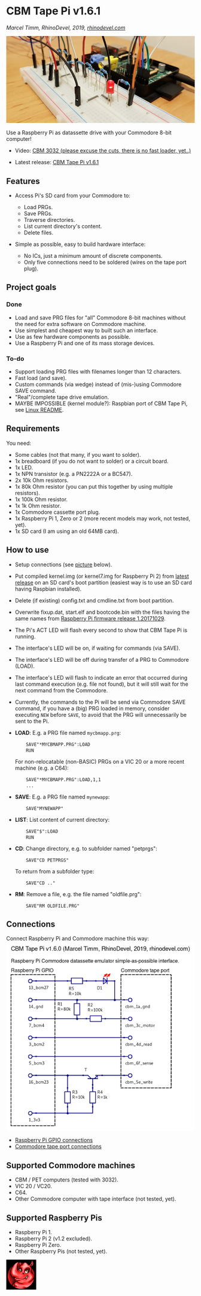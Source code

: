 # CBM Tape Pi v1.6.1
*Marcel Timm, RhinoDevel, 2019, [rhinodevel.com](http://rhinodevel.com/)*

![CBM Tape Pi hardware](./docs/title.jpg)

Use a Raspberry Pi as datassette drive with your Commodore 8-bit computer!

- Video: [CBM 3032 (please excuse the cuts, there is no fast loader, yet..)](https://youtu.be/CkLR3lkHjh4)

- Latest release: [CBM Tape Pi v1.6.1](https://github.com/RhinoDevel/cbmtapepi/releases/tag/v1.6.1)

## Features

- Access Pi's SD card from your Commodore to:
  - Load PRGs.
  - Save PRGs.
  - Traverse directories.
  - List current directory's content.
  - Delete files.

- Simple as possible, easy to build hardware interface:
  - No ICs, just a minimum amount of discrete components.
  - Only five connections need to be soldered (wires on the tape port plug).

## Project goals

### Done

- Load and save PRG files for "all" Commodore 8-bit machines without the need for extra software on Commodore machine.
- Use simplest and cheapest way to built such an interface.
- Use as few hardware components as possible.
- Use a Raspberry Pi and one of its mass storage devices.

### To-do

- Support loading PRG files with filenames longer than 12 characters.
- Fast load (and save).
- Custom commands (via wedge) instead of (mis-)using Commodore SAVE command.
- "Real"/complete tape drive emulation.
- MAYBE IMPOSSIBLE (kernel module?): Raspbian port of CBM Tape Pi, see [Linux README](./linux/README.md).

## Requirements

You need:

- Some cables (not that many, if you want to solder).
- 1x breadboard (if you do not want to solder) or a circuit board.
- 1x LED.
- 1x NPN transistor (e.g. a PN2222A or a BC547).
- 2x 10k Ohm resistors.
- 1x 80k Ohm resistor (you can put this together by using multiple resistors).
- 1x 100k Ohm resistor.
- 1x 1k Ohm resistor.
- 1x Commodore cassette port plug.
- 1x Raspberry Pi 1, Zero or 2 (more recent models may work, not tested, yet).
- 1x SD card (I am using an old 64MB card).

## How to use

- Setup connections (see [picture](./docs/CBM%20tape%20to%20Raspberry%20Pi%20(Marcel%20Timm%2C%20RhinoDevel).png) below).
- Put compiled kernel.img (or kernel7.img for Raspberry Pi 2) from [latest release](https://github.com/RhinoDevel/cbmtapepi/releases/tag/v1.6.1) on an SD card's boot partition (easiest way is to use an SD card having Raspbian installed).
- Delete (if existing) config.txt and cmdline.txt from boot partition.
- Overwrite fixup.dat, start.elf and bootcode.bin with the files having the same names from [Raspberry Pi firmware release 1.20171029](https://github.com/raspberrypi/firmware/tree/1.20171029/boot).
- The Pi's ACT LED will flash every second to show that CBM Tape Pi is running.
- The interface's LED will be on, if waiting for commands (via SAVE).
- The interface's LED will be off during transfer of a PRG to Commodore (LOAD).
- The interface's LED will flash to indicate an error that occurred during last command execution (e.g. file not found), but it will still wait for the next command from the Commodore.
- Currently, the commands to the Pi will be send via Commodore SAVE command, if you have a (big) PRG loaded in memory, consider executing ```NEW``` before ```SAVE```, to avoid that the PRG will unnecessarily be sent to the Pi.
- **LOAD**: E.g. a PRG file named ```mycbmapp.prg```:

  ```
      SAVE"*MYCBMAPP.PRG":LOAD
      RUN
  ```
  For non-relocatable (non-BASIC) PRGs on a VIC 20 or a more recent machine (e.g. a C64):

  ```
      SAVE"*MYCBMAPP.PRG":LOAD,1,1
      ...
  ```
- **SAVE**: E.g. a PRG file named ```mynewapp```:

  ```
      SAVE"MYNEWAPP"
  ```
- **LIST**: List content of current directory:

  ```
      SAVE"$":LOAD
      RUN
  ```
- **CD**: Change directory, e.g. to subfolder named "petprgs":

  ```
      SAVE"CD PETPRGS"
  ```
  To return from a subfolder type:

  ```
      SAVE"CD .."
  ```
- **RM**: Remove a file, e.g. the file named "oldfile.prg":

  ```
      SAVE"RM OLDFILE.PRG"
  ```

## Connections
Connect Raspberry Pi and Commodore machine this way:
![Wiring](./docs/CBM%20tape%20to%20Raspberry%20Pi%20(Marcel%20Timm%2C%20RhinoDevel).png)

- [Raspberry Pi GPIO connections](./docs/CBM%20Tape%20Pi%20-%20Raspberry%20Pi%20GPIO%20connections.png)
- [Commodore tape port connections](./docs/CBM%20Tape%20Pi%20-%20Commodore%20machine%20cassette%20port%20connections.png)

## Supported Commodore machines

- CBM / PET computers (tested with 3032).
- VIC 20 / VC20.
- C64.
- Other Commodore computer with tape interface (not tested, yet).

## Supported Raspberry Pis

- Raspberry Pi 1.
- Raspberry Pi 2 (v1.2 excluded).
- Raspberry Pi Zero.
- Other Raspberry Pis (not tested, yet).

![RhinoDevel](./data/rhino.bmp)
